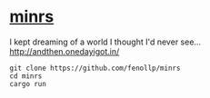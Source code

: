 # [minrs](https://github.com/fenollp/minrs)
I kept dreaming of a world I thought I'd never see... http://andthen.onedayigot.in/

```shell
git clone https://github.com/fenollp/minrs
cd minrs
cargo run
```
